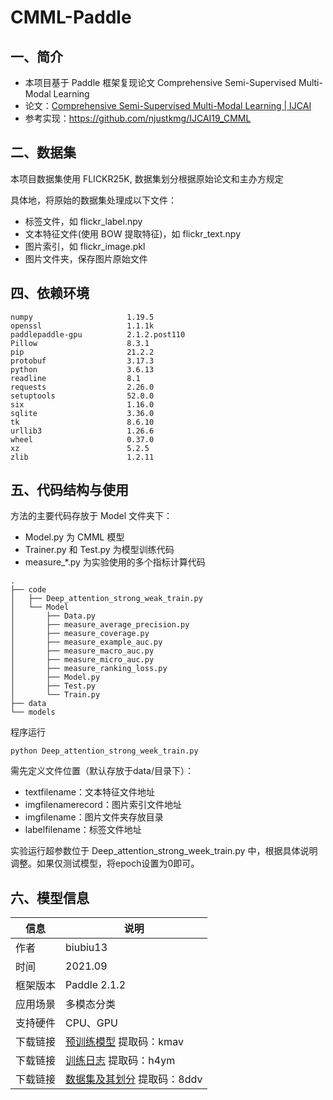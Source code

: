 # CMML-Paddle

## 一、简介

- 本项目基于 Paddle 框架复现论文 Comprehensive Semi-Supervised Multi-Modal Learning
- 论文：[Comprehensive Semi-Supervised Multi-Modal Learning | IJCAI](https://www.ijcai.org/proceedings/2019/568)
- 参考实现：https://github.com/njustkmg/IJCAI19_CMML

## 二、数据集

本项目数据集使用 FLICKR25K, 数据集划分根据原始论文和主办方规定

具体地，将原始的数据集处理成以下文件：

- 标签文件，如 flickr_label.npy
- 文本特征文件(使用 BOW 提取特征)，如 flickr_text.npy
- 图片索引，如 flickr_image.pkl
- 图片文件夹，保存图片原始文件


## 四、依赖环境

```
numpy                     1.19.5                   
openssl                   1.1.1k             
paddlepaddle-gpu          2.1.2.post110            
Pillow                    8.3.1                    
pip                       21.2.2          
protobuf                  3.17.3                    
python                    3.6.13              
readline                  8.1               
requests                  2.26.0                   
setuptools                52.0.0           
six                       1.16.0                    
sqlite                    3.36.0               
tk                        8.6.10              
urllib3                   1.26.6                    
wheel                     0.37.0          
xz                        5.2.5              
zlib                      1.2.11
```

## 五、代码结构与使用

方法的主要代码存放于 Model 文件夹下：

- Model.py 为 CMML 模型
- Trainer.py 和 Test.py 为模型训练代码
- measure_*.py 为实验使用的多个指标计算代码

~~~
.
├── code
│   ├── Deep_attention_strong_weak_train.py
│   └── Model
│       ├── Data.py
│       ├── measure_average_precision.py
│       ├── measure_coverage.py
│       ├── measure_example_auc.py
│       ├── measure_macro_auc.py
│       ├── measure_micro_auc.py
│       ├── measure_ranking_loss.py
│       ├── Model.py
│       ├── Test.py
│       └── Train.py
├── data
└── models
~~~

程序运行 

```
python Deep_attention_strong_week_train.py 
```

需先定义文件位置（默认存放于data/目录下）：

- textfilename：文本特征文件地址
- imgfilenamerecord：图片索引文件地址
- imgfilename：图片文件夹存放目录
- labelfilename：标签文件地址

实验运行超参数位于 Deep_attention_strong_week_train.py 中，根据具体说明调整。如果仅测试模型，将epoch设置为0即可。

## 六、模型信息

| 信息     | 说明                                                         |
| -------- | ------------------------------------------------------------ |
| 作者     | biubiu13                                                     |
| 时间     | 2021.09                                                      |
| 框架版本 | Paddle 2.1.2                                                 |
| 应用场景 | 多模态分类                                                   |
| 支持硬件 | CPU、GPU                                                     |
| 下载链接 | [预训练模型](https://pan.baidu.com/s/1R_LICTieJh_ifXZ6Mwe2lA) 提取码：kmav |
| 下载链接 | [训练日志](https://pan.baidu.com/s/1ukM78NSefmggaAvtfJc1mQ) 提取码：h4ym |
| 下载链接 | [数据集及其划分](https://pan.baidu.com/s/14zMjSsUt2Ex_9uij9b0IbQ) 提取码：8ddv |



